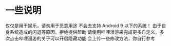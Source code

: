 # 一些说明
仅仅是用于娱乐，请勿用于恶意用途
不会去支持 Android 9 以下的系统！
由于自身系统造成的闪退等原因，拒绝提供帮助
请使用哔哩漫游来完成更多自定义，多次点击哔哩漫游的关于可以开启隐藏功能
会上传一些修改方法，你自行参考
